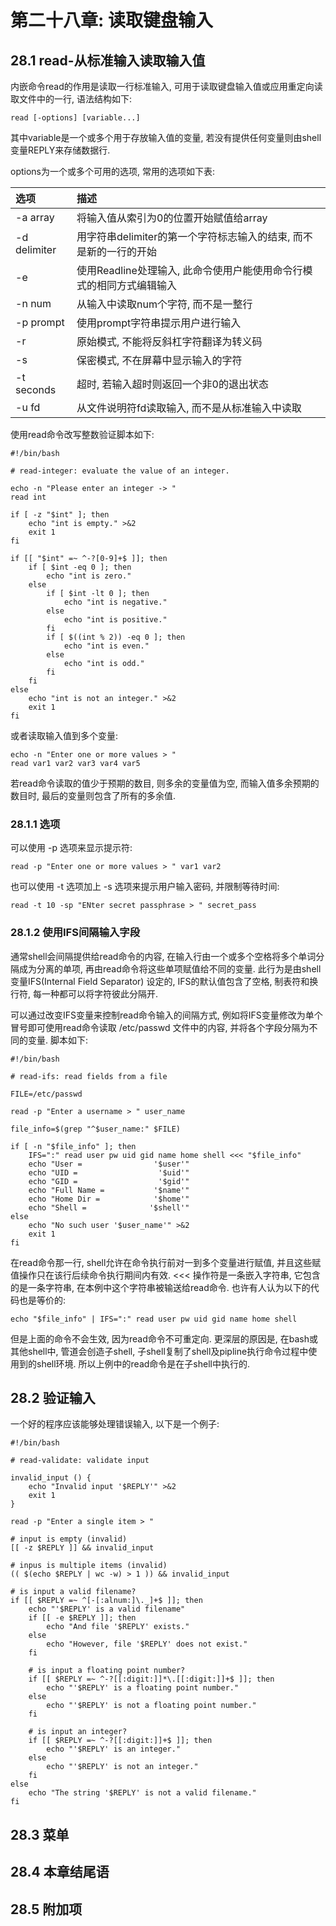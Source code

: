 # 第二十八章: 读取键盘输入 #

## 28.1 read-从标准输入读取输入值 ##

内嵌命令read的作用是读取一行标准输入, 可用于读取键盘输入值或应用重定向读取文件中的一行, 语法结构如下:

```
read [-options] [variable...]
```

其中variable是一个或多个用于存放输入值的变量, 若没有提供任何变量则由shell变量REPLY来存储数据行.

options为一个或多个可用的选项, 常用的选项如下表:

| 选项 | 描述 |
|:--|:--|
| -a array | 将输入值从索引为0的位置开始赋值给array |
| -d delimiter | 用字符串delimiter的第一个字符标志输入的结束, 而不是新的一行的开始 |
| -e | 使用Readline处理输入, 此命令使用户能使用命令行模式的相同方式编辑输入 |
| -n num | 从输入中读取num个字符, 而不是一整行 |
| -p prompt | 使用prompt字符串提示用户进行输入 |
| -r | 原始模式, 不能将反斜杠字符翻译为转义码 |
| -s | 保密模式, 不在屏幕中显示输入的字符 |
| -t seconds | 超时, 若输入超时则返回一个非0的退出状态 |
| -u fd | 从文件说明符fd读取输入, 而不是从标准输入中读取 |

使用read命令改写整数验证脚本如下:

```
#!/bin/bash

# read-integer: evaluate the value of an integer.

echo -n "Please enter an integer -> "
read int

if [ -z "$int" ]; then
    echo "int is empty." >&2
    exit 1
fi

if [[ "$int" =~ ^-?[0-9]+$ ]]; then
    if [ $int -eq 0 ]; then
        echo "int is zero."
    else
        if [ $int -lt 0 ]; then
            echo "int is negative."
        else
            echo "int is positive."
        fi
        if [ $((int % 2)) -eq 0 ]; then
            echo "int is even."
        else
            echo "int is odd."
        fi
    fi
else
    echo "int is not an integer." >&2
    exit 1
fi
```

或者读取输入值到多个变量:

```
echo -n "Enter one or more values > "
read var1 var2 var3 var4 var5
```

若read命令读取的值少于预期的数目, 则多余的变量值为空, 而输入值多余预期的数目时, 最后的变量则包含了所有的多余值.

### 28.1.1 选项 ###

可以使用 -p 选项来显示提示符:

```
read -p "Enter one or more values > " var1 var2
```

也可以使用 -t 选项加上 -s 选项来提示用户输入密码, 并限制等待时间:

```
read -t 10 -sp "ENter secret passphrase > " secret_pass
```

### 28.1.2 使用IFS间隔输入字段 ###

通常shell会间隔提供给read命令的内容, 在输入行由一个或多个空格将多个单词分隔成为分离的单项, 再由read命令将这些单项赋值给不同的变量.
此行为是由shell变量IFS(Internal Field Separator) 设定的, IFS的默认值包含了空格, 制表符和换行符, 每一种都可以将字符彼此分隔开.

可以通过改变IFS变量来控制read命令输入的间隔方式, 例如将IFS变量修改为单个冒号即可使用read命令读取 /etc/passwd 文件中的内容, 并将各个字段分隔为不同的变量. 脚本如下:

```
#!/bin/bash

# read-ifs: read fields from a file

FILE=/etc/passwd

read -p "Enter a username > " user_name

file_info=$(grep "^$user_name:" $FILE)

if [ -n "$file_info" ]; then
    IFS=":" read user pw uid gid name home shell <<< "$file_info"
    echo "User =                '$user'"
    echo "UID =                  '$uid'"
    echo "GID =                  '$gid'"
    echo "Full Name =           '$name'"
    echo "Home Dir =            '$home'"
    echo "Shell =              '$shell'"
else
    echo "No such user '$user_name'" >&2
    exit 1
fi
```

在read命令那一行, shell允许在命令执行前对一到多个变量进行赋值, 并且这些赋值操作只在该行后续命令执行期间内有效.
<<< 操作符是一条嵌入字符串, 它包含的是一条字符串, 在本例中这个字符串被输送给read命令. 也许有人认为以下的代码也是等价的:

```
echo "$file_info" | IFS=":" read user pw uid gid name home shell
```

但是上面的命令不会生效, 因为read命令不可重定向. 更深层的原因是, 在bash或其他shell中, 管道会创造子shell, 子shell复制了shell及pipline执行命令过程中使用到的shell环境. 所以上例中的read命令是在子shell中执行的.

## 28.2 验证输入 ##

一个好的程序应该能够处理错误输入, 以下是一个例子:

```
#!/bin/bash

# read-validate: validate input

invalid_input () {
    echo "Invalid input '$REPLY'" >&2
    exit 1
}

read -p "Enter a single item > "

# input is empty (invalid)
[[ -z $REPLY ]] && invalid_input

# inpus is multiple items (invalid)
(( $(echo $REPLY | wc -w) > 1 )) && invalid_input

# is input a valid filename?
if [[ $REPLY =~ ^[-[:alnum:]\._]+$ ]]; then
    echo "'$REPLY' is a valid filename"
    if [[ -e $REPLY ]]; then
        echo "And file '$REPLY' exists."
    else
        echo "However, file '$REPLY' does not exist."
    fi

    # is input a floating point number?
    if [[ $REPLY =~ ^-?[[:digit:]]*\.[[:digit:]]+$ ]]; then
        echo "'$REPLY' is a floating point number."
    else
        echo "'$REPLY' is not a floating point number."
    fi

    # is input an integer?
    if [[ $REPLY =~ ^-?[[:digit:]]+$ ]]; then
        echo "'$REPLY' is an integer."
    else
        echo "'$REPLY' is not an integer."
    fi
else
    echo "The string '$REPLY' is not a valid filename."
fi
```

## 28.3 菜单 ##

## 28.4 本章结尾语 ##

## 28.5 附加项 ##
